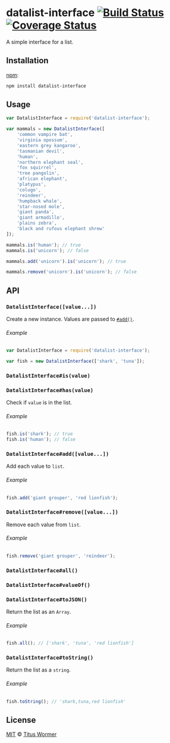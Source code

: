 # datalist-interface [![Build Status][travis-badge]][travis] [![Coverage Status][codecov-badge]][codecov]

A simple interface for a list.

## Installation

[npm][]:

```bash
npm install datalist-interface
```

## Usage

```js
var DatalistInterface = require('datalist-interface');

var mammals = new DatalistInterface([
    'common vampire bat',
    'virginia opossum',
    'eastern grey kangaroo',
    'tasmanian devil',
    'human',
    'northern elephant seal',
    'fox squirrel',
    'tree pangolin',
    'african elephant',
    'platypus',
    'colugo',
    'reindeer',
    'humpback whale',
    'star-nosed mole',
    'giant panda',
    'giant armadillo',
    'plains zebra',
    'black and rufous elephant shrew'
]);

mammals.is('human'); // true
mammals.is('unicorn'); // false

mammals.add('unicorn').is('unicorn'); // true

mammals.remove('unicorn').is('unicorn'); // false
```

## API

### `DatalistInterface([value...])`

Create a new instance.  Values are passed to [`#add()`][add].

###### Example

```js
var DatalistInterface = require('datalist-interface');

var fish = new DatalistInterface(['shark', 'tuna']);
```

### `DatalistInterface#is(value)`

### `DatalistInterface#has(value)`

Check if `value` is in the list.

###### Example

```js
fish.is('shark'); // true
fish.is('human'); // false
```

### `DatalistInterface#add([value...])`

Add each value to `list`.

###### Example

```js
fish.add('giant grouper', 'red lionfish');
```

### `DatalistInterface#remove([value...])`

Remove each value from `list`.

###### Example

```js
fish.remove('giant grouper', 'reindeer');
```

### `DatalistInterface#all()`

### `DatalistInterface#valueOf()`

### `DatalistInterface#toJSON()`

Return the list as an `Array`.

###### Example

```js
fish.all(); // ['shark', 'tuna', 'red lionfish']
```

### `DatalistInterface#toString()`

Return the list as a `string`.

###### Example

```js
fish.toString(); // 'shark,tuna,red lionfish'
```

## License

[MIT][license] © [Titus Wormer][author]

<!-- Definitions -->

[travis-badge]: https://img.shields.io/travis/wooorm/datalist-interface.svg

[travis]: https://travis-ci.org/wooorm/datalist-interface

[codecov-badge]: https://img.shields.io/codecov/c/github/wooorm/datalist-interface.svg

[codecov]: https://codecov.io/github/wooorm/datalist-interface

[npm]: https://docs.npmjs.com/cli/install

[license]: LICENSE

[author]: http://wooorm.com

[add]: #datalistinterfaceaddvalue
